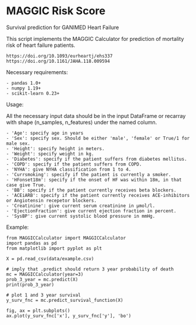# MAGGIC Risk Score
Survival prediction for GANIMED Heart Failure

This script implements the MAGGIC Calculator for prediction of mortality risk of heart failure patients.
    
    https://doi.org/10.1093/eurheartj/ehs337
    https://doi.org/10.1161/JAHA.118.009594
    
Necessary requirements:

	- pandas 1.0+
	- numpy 1.19+
	- scikit-learn 0.23+


Usage:


All the necessary input data should be in the input DataFrame or recarray with shape (n_samples, n_features) 
under the named column.
    
    - 'Age': specify age in years
    - 'Sex': specify sex. Should be either 'male', 'female' or True/1 for male sex.
    - 'Height': specify height in meters.
    - 'Weight': specify weight in kg.
    - 'Diabetes': specify if the patient suffers from diabetes mellitus.
    - 'COPD': specify if the patient suffers from COPD.
    - 'NYHA': give NYHA classification from 1 to 4.
    - 'Currsmoking': specify if the patient is currently a smoker.
    - 'HFonset18m': specify if the onset of HF was within 18m, in that case give True.
    - 'BB': specify if the patient currently receives beta blockers.
    - 'ACEiARB': specify if the patient currently receives ACE-inhibitors or Angiotensin recepetor blockers.
    - 'Creatinine': give current serum creatinine in µmol/l.
    - 'EjectionFraction': give current ejection fraction in percent.
    - 'SysBP': give current systolic blood pressure in mmHg.

Example:

    from MAGGICCalculator import MAGGICCalculator
    import pandas as pd
    from matplotlib import pyplot as plt

    X = pd.read_csv(data/example.csv)

    # imply that .predict should return 3 year probability of death
    mc = MAGGICCalculator(year=3)
    prob_3_year = mc.predict(X)
    print(prob_3_year)

    # plot 1 and 3 year survival
    y_surv_fnc = mc.predict_survival_function(X)

    fig, ax = plt.subplots()
    ax.plot(y_surv_fnc['x'], y_surv_fnc['y'], 'bo')


